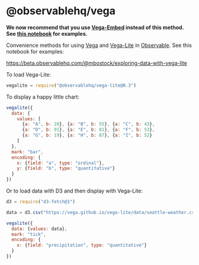 # @observablehq/vega

**We now recommend that you use [Vega-Embed](https://github.com/vega/vega-embed) instead of this method. See [this notebook](https://beta.observablehq.com/@domoritz/hello-vega-embed) for examples.**

Convenience methods for using [Vega](https://github.com/vega/vega) and [Vega-Lite](https://github.com/vega/vega-lite) in [Observable](https://observablehq.com). See this notebook for examples:

https://beta.observablehq.com/@mbostock/exploring-data-with-vega-lite

To load Vega-Lite:

```js
vegalite = require("@observablehq/vega-lite@0.3")
```

To display a happy little chart:

```js
vegalite({
  data: {
    values: [
      {a: "A", b: 28}, {a: "B", b: 55}, {a: "C", b: 43},
      {a: "D", b: 91}, {a: "E", b: 81}, {a: "F", b: 53},
      {a: "G", b: 19}, {a: "H", b: 87}, {a: "I", b: 52}
    ]
  },
  mark: "bar",
  encoding: {
    x: {field: "a", type: "ordinal"},
    y: {field: "b", type: "quantitative"}
  }
})
```

Or to load data with D3 and then display with Vega-Lite:

```js
d3 = require("d3-fetch@1")
```
```js
data = d3.csv("https://vega.github.io/vega-lite/data/seattle-weather.csv")
```
```js
vegalite({
  data: {values: data},
  mark: "tick",
  encoding: {
    x: {field: "precipitation", type: "quantitative"}
  }
})
```
